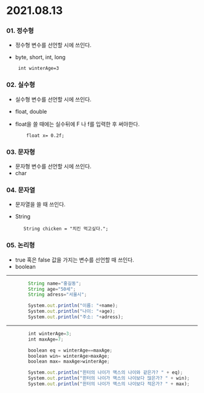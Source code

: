 2021.08.13
===
###  01. 정수형
+ 정수형 변수를 선언할 시에 쓰인다.
+ byte, short, int, long

       int winterAge=3
       
### 02. 실수형 
+ 실수형 변수를 선언할 시에 쓰인다.
+ float, double
+ float을 쓸 때에는 실수뒤에 F 나 f를 입력한 후 써야한다.
          
          float x= 0.2f;
          
### 03. 문자형
+ 문자형 변수를 선언할 시에 쓰인다.
+ char

### 04. 문자열 
+ 문자열을 쓸 때 쓰인다.
+ String
     
         String chicken = "치킨 먹고싶다.";
         
### 05. 논리형 
+ true 혹은 false 값을 가지는 변수를 선언할 때 쓰인다.
+ boolean

***
```javascript
        String name="홍길동";
        String age="50세";
        String adress="서울시";

        System.out.println("이름: "+name);
        System.out.println("나이: "+age);
        System.out.println("주소: "+adress);
```
***
```javascript
        int winterAge=3;
        int maxAge=7;

        boolean eq = winterAge==maxAge;
        boolean win= winterAge>maxAge;
        boolean max= maxAge>winterAge;

        System.out.println("윈터의 나이가 맥스의 나이와 같은가? " + eq);
        System.out.println("윈터의 나이가 맥스의 나이보다 많은가? " + win);
        System.out.println("윈터의 나이가 맥스의 나이보다 적은가? " + max);
```
